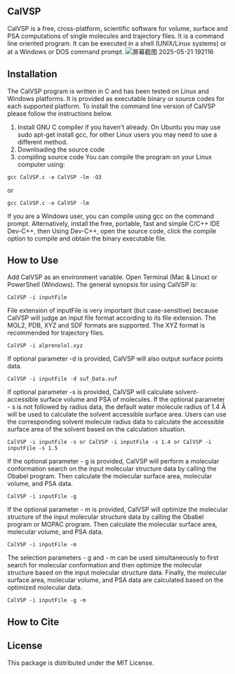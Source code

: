 ## CalVSP

CalVSP is a free, cross-platform, scientific software for volume, surface and PSA computations of single molecules and trajectory files. It is a command line oriented program. It can be executed in a shell (UNIX/Linux systems) or at a Windows or DOS command prompt.
![屏幕截图 2025-05-21 192116](https://github.com/user-attachments/assets/0ac588c7-f8f2-4dff-ae1c-41955d163c77)


## **Installation**
The CalVSP program is written in C and has been tested on Linux and Windows platforms. It is provided as executable binary or source codes for each supported platform. To install the command line version of CalVSP please follow the instructions below.
1. Install GNU C compiler if you haven't already. On Ubuntu you may use sudo apt-get install gcc, for other Linux users you may need to use a different method.
2. Downloading the source code
3. compiling source code You can compile the program on your Linux computer using: 

```
gcc CalVSP.c -o CalVSP -lm -O3
```
  or

```
gcc CalVSP.c -o CalVSP -lm
```
If you are a Windows user, you can compile using gcc on the command prompt. Alternatively, install the free, portable, fast and simple C/C++ IDE Dev-C++, then Using Dev-C++, open the source code, click the compile option to compile and obtain the binary executable file.


## **How to Use**
Add CalVSP as an environment variable.
Open Terminal (Mac & Linux) or PowerShell (Windows).
The general synopsis for using CalVSP is:
```
CalVSP -i inputFile 
```
File extension of inputFile is very important (but case-sensitive) because CalVSP will judge an input file format according to its file extension. The MOL2, PDB, XYZ and SDF formats are supported. The XYZ format is recommended for trajectory files.

```
CalVSP -i alprenolol.xyz
```
If optional parameter -d is provided, CalVSP will also output surface points data. 

```
CalVSP -i inputFile -d suf_Data.suf
```

If optional parameter -s is provided, CalVSP will calculate solvent-accessible surface volume and PSA of molecules. If the optional parameter - s is not followed by radius data, the default water molecule radius of 1.4 Å will be used to calculate the solvent accessible surface area. Users can use the corresponding solvent molecule radius data to calculate the accessible surface area of the solvent based on the calculation situation.

```
CalVSP -i inputFile -s or CalVSP -i inputFile -s 1.4 or CalVSP -i inputFile -s 1.5
```

If the optional parameter - g is provided, CalVSP will perform a molecular conformation search on the input molecular structure data by calling the Obabel program. Then calculate the molecular surface area, molecular volume, and PSA data.

```
CalVSP -i inputFile -g
```

If the optional parameter - m is provided, CalVSP will optimize the molecular structure of the input molecular structure data by calling the Obabel program or MOPAC program. Then calculate the molecular surface area, molecular volume, and PSA data.
```
CalVSP -i inputFile -m
```
The selection parameters - g and - m can be used simultaneously to first search for molecular conformation and then optimize the molecular structure based on the input molecular structure data. Finally, the molecular surface area, molecular volume, and PSA data are calculated based on the optimized molecular data.
```
CalVSP -i inputFile -g -m
```



## **How to Cite**
## **License**
This package is distributed under the MIT License.

<!--
**CalVSP/CalVSP** is a ✨ _special_ ✨ repository because its `README.md` (this file) appears on your GitHub profile.

Here are some ideas to get you started:

- 🔭 I’m currently working on ...
- 🌱 I’m currently learning ...
- 👯 I’m looking to collaborate on ...
- 🤔 I’m looking for help with ...
- 💬 Ask me about ...
- 📫 How to reach me: ...
- 😄 Pronouns: ...
- ⚡ Fun fact: ...
-->
